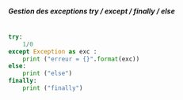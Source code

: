 ##### Gestion des exceptions **try / except / finally / else**

```python

try:
    1/0
except Exception as exc :
    print ("erreur = {}".format(exc))
else:
    print ("else")
finally:
    print ("finally")
```